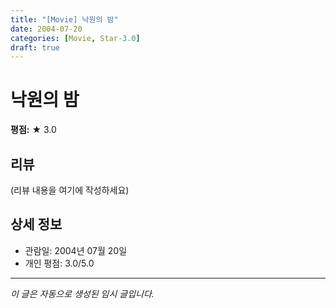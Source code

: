 ```yaml
---
title: "[Movie] 낙원의 밤"
date: 2004-07-20
categories: [Movie, Star-3.0]
draft: true
---
```


# 낙원의 밤

**평점:** ★ 3.0

## 리뷰

(리뷰 내용을 여기에 작성하세요)

## 상세 정보

- 관람일: 2004년 07월 20일
- 개인 평점: 3.0/5.0

---

*이 글은 자동으로 생성된 임시 글입니다.*
